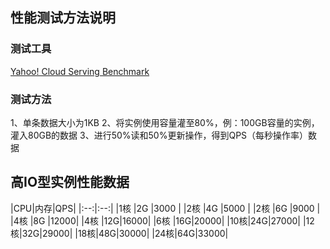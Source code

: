 ## 性能测试方法说明

### 测试工具
[Yahoo! Cloud Serving Benchmark](https://github.com/brianfrankcooper/YCSB)

### 测试方法
1、单条数据大小为1KB
2、将实例使用容量灌至80%，例：100GB容量的实例，灌入80GB的数据
3、进行50%读和50%更新操作，得到QPS（每秒操作率）数据

## 高IO型实例性能数据
|CPU|内存|QPS|
|:--:|:--:|
|1核 |2G |3000 |
|2核 |4G |5000 |
|2核 |6G |9000 |
|4核 |8G |12000|
|4核 |12G|16000|
|6核 |16G|20000|
|10核|24G|27000|
|12核|32G|29000|
|18核|48G|30000|
|24核|64G|33000|

